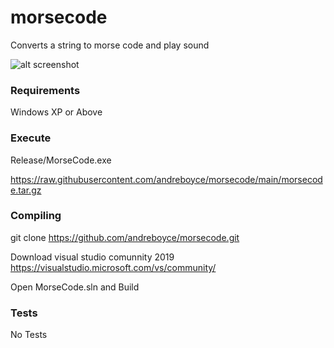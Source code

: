# morsecode

Converts a string to morse code and play sound

![alt screenshot](https://https://raw.githubusercontent.com/andreboyce/morsecode/main/screenshot.jpg)

### Requirements

Windows XP or Above

### Execute

Release/MorseCode.exe

https://raw.githubusercontent.com/andreboyce/morsecode/main/morsecode.tar.gz

### Compiling

git clone https://github.com/andreboyce/morsecode.git

Download visual studio comunnity 2019 https://visualstudio.microsoft.com/vs/community/

Open MorseCode.sln and Build

### Tests

No Tests
